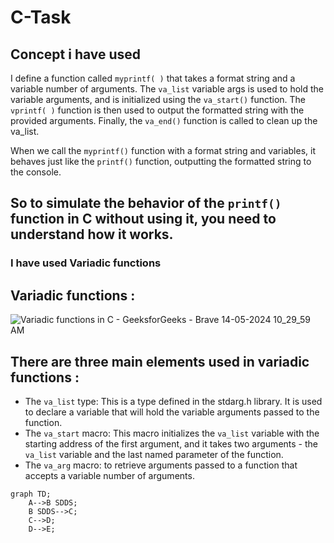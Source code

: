 # C-Task
## Concept i have used
I define a function called `myprintf( )` that takes a format string and a variable number of arguments. The `va_list` variable args is used to hold the variable arguments, and is initialized using the `va_start()` function. The `vprintf( )` function is then used to output the formatted string with the provided arguments. Finally, the `va_end()` function is called to clean up the va_list.

When we call the `myprintf()` function with a format string and variables, it behaves just like the `printf()` function, outputting the formatted string to the console.

## So to simulate the behavior of the `printf()` function in C without using it, you need to understand how it works.
### I have used Variadic functions
## Variadic functions :
![Variadic functions in C - GeeksforGeeks - Brave 14-05-2024 10_29_59 AM](https://github.com/Ankitprajapati24/C-Task/assets/130354420/c864750e-a884-45e5-bfa7-56f0501f98c1)


## There are three main elements used in variadic functions :
* The `va_list` type: This is a type defined in the stdarg.h library. It is used to declare a variable that will hold the variable arguments passed to the function.
* The `va_start` macro: This macro initializes the `va_list` variable with the starting address of the first argument, and it takes two arguments - the `va_list` variable and the last named parameter of the function.
* The `va_arg` macro: to retrieve arguments passed to a function that accepts a variable number of arguments.

```mermaid
graph TD;
    A-->B SDDS;
    B SDDS-->C;
    C-->D;
    D-->E;
```

